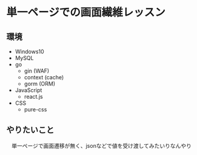 # 単一ページでの画面繊維レッスン

## 環境

 - Windows10
 - MySQL
 - go
     - gin (WAF)
     - context (cache)
     - gorm (ORM)
 - JavaScript
     - react.js
 - CSS
     - pure-css

## やりたいこと

　単一ページで画面遷移が無く、jsonなどで値を受け渡してみたいりなんやり
